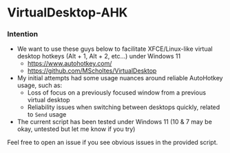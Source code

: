 
# VirtualDesktop-AHK

### Intention
 - We want to use these guys below to facilitate XFCE/Linux-like virtual desktop hotkeys (Alt + 1, Alt + 2, etc...) under Windows 11
     - https://www.autohotkey.com/
     - https://github.com/MScholtes/VirtualDesktop
 - My initial attempts had some usage nuances around reliable AutoHotkey usage, such as:
     - Loss of focus on a previously focused window from a previous virtual desktop
     - Reliability issues when switching between desktops quickly, related to `Send` usage
 - The current script has been tested under Windows 11 (10 & 7 may be okay, untested but let me know if you try)

Feel free to open an issue if you see obvious issues in the provided script.
